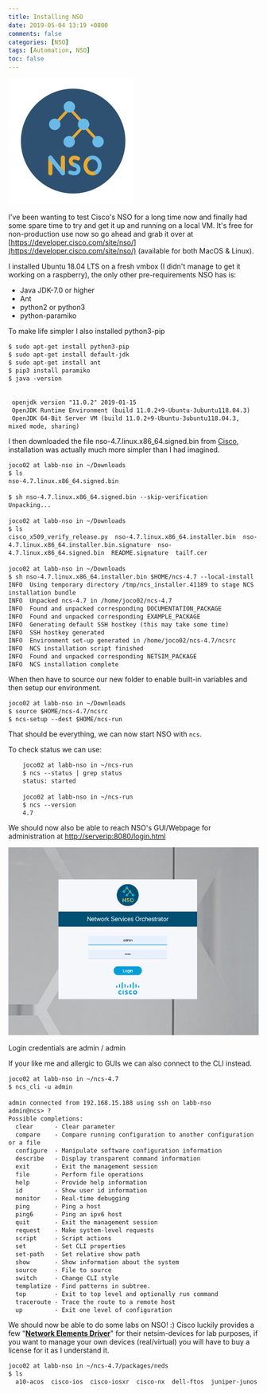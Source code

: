 ```yaml
---
title: Installing NSO
date: 2019-05-04 13:19 +0800
comments: false
categories: [NSO]
tags: [Automation, NSO]
toc: false
---
```

![NSO Logo](/assets/images/2019/05/26142009-1.png)

I've been wanting to test Cisco's NSO for a long time now and finally had some spare time to try and get it up and running on a local VM. It's free for non-production use now so go ahead and grab it over at  
[https://developer.cisco.com/site/nso/](https://developer.cisco.com/site/nso/) (available for both MacOS & Linux).

I installed Ubuntu 18.04 LTS on a fresh vmbox (I didn't manage to get it working on a raspberry), the only other pre-requirements NSO has is:

* Java JDK-7.0 or higher
* Ant
* python2 or python3
* python-paramiko

To make life simpler I also installed python3-pip

```text
$ sudo apt-get install python3-pip  
$ sudo apt-get install default-jdk  
$ sudo apt-get install ant  
$ pip3 install paramiko  
$ java -version  


 openjdk version "11.0.2" 2019-01-15  
 OpenJDK Runtime Environment (build 11.0.2+9-Ubuntu-3ubuntu118.04.3)  
 OpenJDK 64-Bit Server VM (build 11.0.2+9-Ubuntu-3ubuntu118.04.3, mixed mode, sharing)  
```

I then downloaded the file nso-4.7.linux.x86\_64.signed.bin from [Cisco](https://developer.cisco.com/site/nso/), installation was actually much more simpler than I had imagined.

```text
joco02 at labb-nso in ~/Downloads
$ ls
nso-4.7.linux.x86_64.signed.bin

$ sh nso-4.7.linux.x86_64.signed.bin --skip-verification
Unpacking...

joco02 at labb-nso in ~/Downloads
$ ls
cisco_x509_verify_release.py  nso-4.7.linux.x86_64.installer.bin  nso-4.7.linux.x86_64.installer.bin.signature  nso-4.7.linux.x86_64.signed.bin  README.signature  tailf.cer

joco02 at labb-nso in ~/Downloads
$ sh nso-4.7.linux.x86_64.installer.bin $HOME/ncs-4.7 --local-install
INFO  Using temporary directory /tmp/ncs_installer.41189 to stage NCS installation bundle
INFO  Unpacked ncs-4.7 in /home/joco02/ncs-4.7
INFO  Found and unpacked corresponding DOCUMENTATION_PACKAGE
INFO  Found and unpacked corresponding EXAMPLE_PACKAGE
INFO  Generating default SSH hostkey (this may take some time)
INFO  SSH hostkey generated
INFO  Environment set-up generated in /home/joco02/ncs-4.7/ncsrc
INFO  NCS installation script finished
INFO  Found and unpacked corresponding NETSIM_PACKAGE
INFO  NCS installation complete
```

When then have to source our new folder to enable built-in variables and then setup our environment.

```text
joco02 at labb-nso in ~/Downloads
$ source $HOME/ncs-4.7/ncsrc
$ ncs-setup --dest $HOME/ncs-run
```

That should be everything, we can now start NSO with `ncs`.

To check status we can use:

```text
    joco02 at labb-nso in ~/ncs-run
    $ ncs --status | grep status
    status: started
    
    joco02 at labb-nso in ~/ncs-run
    $ ncs --version
    4.7
```

We should now also be able to reach NSO's GUI/Webpage for administration at [http://serverip:8080/login.html](http://serverip:8080/login.html)

![Login page](/assets/images/2019/05/nso-login-1.png)

Login credentials are admin / admin

If your like me and allergic to GUIs we can also connect to the CLI instead.

```text
joco02 at labb-nso in ~/ncs-4.7
$ ncs_cli -u admin

admin connected from 192.168.15.188 using ssh on labb-nso
admin@ncs> ?
Possible completions:
  clear      - Clear parameter
  compare    - Compare running configuration to another configuration or a file
  configure  - Manipulate software configuration information
  describe   - Display transparent command information
  exit       - Exit the management session
  file       - Perform file operations
  help       - Provide help information
  id         - Show user id information
  monitor    - Real-time debugging
  ping       - Ping a host
  ping6      - Ping an ipv6 host
  quit       - Exit the management session
  request    - Make system-level requests
  script     - Script actions
  set        - Set CLI properties
  set-path   - Set relative show path
  show       - Show information about the system
  source     - File to source
  switch     - Change CLI style
  templatize - Find patterns in subtree.
  top        - Exit to top level and optionally run command
  traceroute - Trace the route to a remote host
  up         - Exit one level of configuration
```

We should now be able to do some labs on NSO! :) Cisco luckily provides a few "**[Network Elements Driver](https://www.cisco.com/c/en/us/products/collateral/cloud-systems-management/network-services-orchestrator/datasheet-c78-734669.html)**" for their netsim-devices for lab purposes, if you want to manage your own devices (real/virtual) you will have to buy a license for it as I understand it.

```text
joco02 at labb-nso in ~/ncs-4.7/packages/neds
$ ls
  a10-acos  cisco-ios  cisco-iosxr  cisco-nx  dell-ftos  juniper-junos
```
